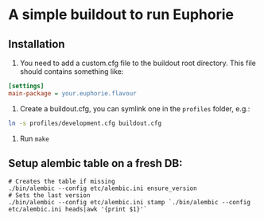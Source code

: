 # A simple buildout to run Euphorie

## Installation

1. You need to add a custom.cfg file to the buildout root directory.
   This file should contains something like:

```ini
[settings]
main-package = your.euphorie.flavour
```

1. Create a buildout.cfg, you can symlink one in the `profiles` folder, e.g.:

```bash
ln -s profiles/development.cfg buildout.cfg
```

1. Run `make`

## Setup alembic table on a fresh DB:

```console
# Creates the table if missing
./bin/alembic --config etc/alembic.ini ensure_version
# Sets the last version
./bin/alembic --config etc/alembic.ini stamp `./bin/alembic --config etc/alembic.ini heads|awk '{print $1}'`
```
